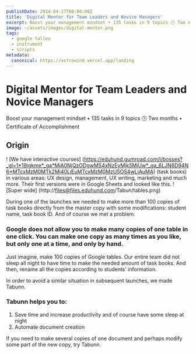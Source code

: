 ```yaml
---
publishDate: 2024-04-17T00:00:00Z
title: 'Digital Mentor for Team Leaders and Novice Managers'
excerpt: Boost your management mindset • 135 tasks in 9 topics 🕓 Two months • Certificate of Accomplishment
image: ~/assets/images/digital-mentor.png
tags:
  - google talles
  - instrument
  - scripts
metadata:
  canonical: https://astrowind.vercel.app/landing 
---
```


# Digital Mentor for Team Leaders and Novice Managers
Boost your management mindset • 135 tasks in 9 topics 🕓 Two months • Certificate of Accomplishment

## Origin 
! [We have interactive courses] (https://eduhund.gumroad.com/l/bosses?_gl=1*19igkme*_ga*MjA0NjQzODgwMS4xNzEyMjk5MjUw*_ga_6LJN6D94N6*MTcxMzM0MTk2Mi40LjEuMTcxMzM0MzU5OS4wLjAuMA) (task books) in various areas: UX design, management, UX writing, marketing and much more. Their first versions were in Google Sheets and looked like this.
![Super wide] (http://files@files.eduhund.com/Tabun/tables.png) 

During one of the launches we needed to make more than 100 copies of task books directly from the master copy with some modifications: student name, task book ID. And of course we met a problem. 

### Google does not allow you to make many copies of one table in one click. You can make one copy as many times as you like, but only one at a time, and only by hand. 

Just imagine, make 100 copies of Google tables. Our entire team did not sleep all night to have time to make the needed amount of task books. And then, rename all the copies according to students’ information. 

In order to avoid a similar situation in subsequent launches, we made Tabunn. 

### Tabunn helps you to:
1. Save time and increase productivity and of course have some sleep at night
2. Automate document creation 

If you need to make several copies of one document and perhaps modify some part of the new copy, try Tabunn. 

